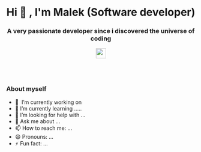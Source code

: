<h1 align="center">Hi 👋 , I'm Malek (Software developer)</h1>
<h3 align="center">A very passionate developer since i discovered the universe of coding</h3>
<p align="center">

  <img src="https://user-images.githubusercontent.com/5679180/79618120-0daffb80-80be-11ea-819e-d2b0fa904d07.gif" width="27px">
  
  <br><br>
</p>

### About myself

- 🔭&nbsp;&nbsp;I’m currently working on 
- 🌱 I’m currently learning .....
- 🤔 I’m looking for help with ...
- 💬 Ask me about ...
- 📫 How to reach me: ...
- 😄 Pronouns: ...
- ⚡ Fun fact: ...


